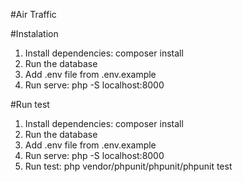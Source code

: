 #Air Traffic

#Instalation
1. Install dependencies: composer install
2. Run the database 
3. Add .env file from .env.example
4. Run serve: php -S localhost:8000

#Run test
1. Install dependencies: composer install
2. Run the database 
3. Add .env file from .env.example
4. Run serve: php -S localhost:8000
3. Run test: php vendor/phpunit/phpunit/phpunit test
